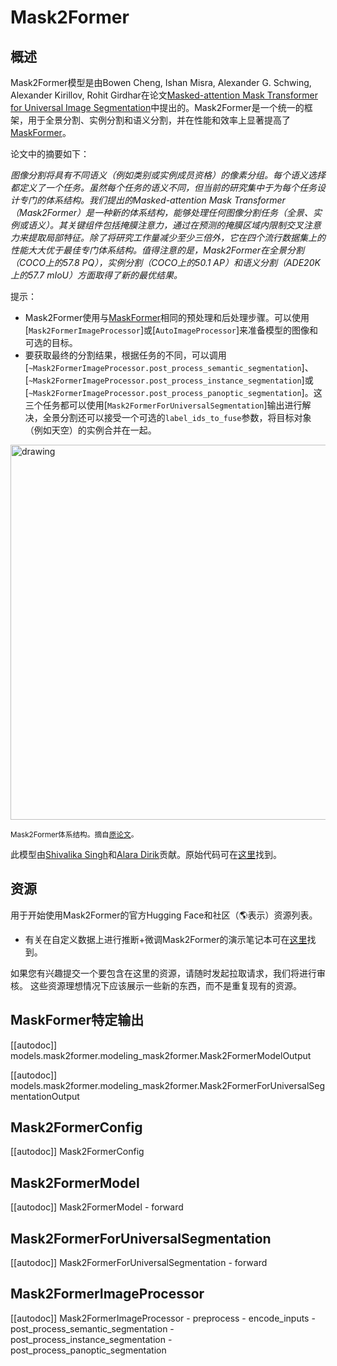 <!--版权所有 © 2022 HuggingFace 团队保留所有权利。

根据 Apache 许可证第2版（"许可证"），除非符合许可证的规定，否则您不得使用此文件。
您可以在以下位置获得许可证的副本：http://www.apache.org/licenses/LICENSE-2.0

除非适用法律要求或书面同意，按原样分发的软件在"AS IS"的基础上提供，无论是明示的还是暗示的，不附带任何形式的保证或条件。请查阅许可证以获取特定语言下的权限和限制。

注意，此文件是Markdown格式，但它包含的语法是为我们的文档生成器（类似于MDX）设计的，可能无法在您的Markdown阅读器中正确渲染。-->

# Mask2Former

## 概述

Mask2Former模型是由Bowen Cheng, Ishan Misra, Alexander G. Schwing, Alexander Kirillov, Rohit Girdhar在论文[Masked-attention Mask Transformer for Universal Image Segmentation](https://arxiv.org/abs/2112.01527)中提出的。Mask2Former是一个统一的框架，用于全景分割、实例分割和语义分割，并在性能和效率上显著提高了[MaskFormer](maskformer)。

论文中的摘要如下：

*图像分割将具有不同语义（例如类别或实例成员资格）的像素分组。每个语义选择都定义了一个任务。虽然每个任务的语义不同，但当前的研究集中于为每个任务设计专门的体系结构。我们提出的Masked-attention Mask Transformer（Mask2Former）是一种新的体系结构，能够处理任何图像分割任务（全景、实例或语义）。其关键组件包括掩膜注意力，通过在预测的掩膜区域内限制交叉注意力来提取局部特征。除了将研究工作量减少至少三倍外，它在四个流行数据集上的性能大大优于最佳专门体系结构。值得注意的是，Mask2Former在全景分割（COCO上的57.8 PQ），实例分割（COCO上的50.1 AP）和语义分割（ADE20K上的57.7 mIoU）方面取得了新的最优结果。*

提示：
- Mask2Former使用与[MaskFormer](maskformer)相同的预处理和后处理步骤。可以使用[`Mask2FormerImageProcessor`]或[`AutoImageProcessor`]来准备模型的图像和可选的目标。
- 要获取最终的分割结果，根据任务的不同，可以调用[`~Mask2FormerImageProcessor.post_process_semantic_segmentation`]、[`~Mask2FormerImageProcessor.post_process_instance_segmentation`]或[`~Mask2FormerImageProcessor.post_process_panoptic_segmentation`]。这三个任务都可以使用[`Mask2FormerForUniversalSegmentation`]输出进行解决，全景分割还可以接受一个可选的`label_ids_to_fuse`参数，将目标对象（例如天空）的实例合并在一起。

<img src="https://huggingface.co/datasets/huggingface/documentation-images/resolve/main/transformers/model_doc/mask2former_architecture.jpg" alt="drawing" width="600"/>

<small> Mask2Former体系结构。摘自[原论文](https://arxiv.org/abs/2112.01527)。 </small>

此模型由[Shivalika Singh](https://huggingface.co/shivi)和[Alara Dirik](https://huggingface.co/adirik)贡献。原始代码可在[这里](https://github.com/facebookresearch/Mask2Former)找到。

## 资源

用于开始使用Mask2Former的官方Hugging Face和社区（🌎表示）资源列表。

- 有关在自定义数据上进行推断+微调Mask2Former的演示笔记本可在[这里](https://github.com/NielsRogge/Transformers-Tutorials/tree/master/Mask2Former)找到。

如果您有兴趣提交一个要包含在这里的资源，请随时发起拉取请求，我们将进行审核。
这些资源理想情况下应该展示一些新的东西，而不是重复现有的资源。

## MaskFormer特定输出

[[autodoc]] models.mask2former.modeling_mask2former.Mask2FormerModelOutput

[[autodoc]] models.mask2former.modeling_mask2former.Mask2FormerForUniversalSegmentationOutput

## Mask2FormerConfig

[[autodoc]] Mask2FormerConfig

## Mask2FormerModel

[[autodoc]] Mask2FormerModel
    - forward

## Mask2FormerForUniversalSegmentation

[[autodoc]] Mask2FormerForUniversalSegmentation
    - forward

## Mask2FormerImageProcessor

[[autodoc]] Mask2FormerImageProcessor
    - preprocess
    - encode_inputs
    - post_process_semantic_segmentation
    - post_process_instance_segmentation
    - post_process_panoptic_segmentation